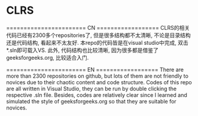 # CLRS

======================= CN ==================
CLRS的相关代码已经有2300多个repositories了, 但是很多结构都不太清晰, 不论是目录结构还是代码结构, 看起来不太友好. 
本repo的代码皆是在visual studio中完成, 双击 *.sln即可载入VS. 此外, 代码结构也比较清晰, 因为很多都是借鉴了geeksforgeeks.org, 比较适合入门.

======================= EN ==================
There are more than 2300 repositories on github, but lots of them are not friendly to novices due to their chaotic content and code structure.
Codes of this repo are all written in Visual Studio, they can be run by double clicking the respective .sln file. Besides, codes are relatively clear since I learned and simulated the style of geeksforgeeks.org so that they are suitable for novices.

